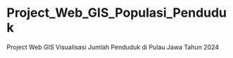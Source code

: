 # Project_Web_GIS_Populasi_Penduduk
Project Web GIS Visualisasi Jumlah Penduduk di Pulau Jawa Tahun 2024
